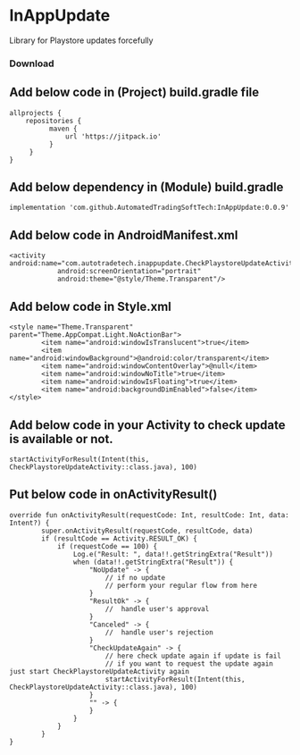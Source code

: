 # InAppUpdate
Library for Playstore updates forcefully

### Download

## Add below code in (Project) build.gradle file
~~~
allprojects {
    repositories {
          maven {
              url 'https://jitpack.io' 
          }
     }
}
~~~

## Add below dependency in (Module) build.gradle
~~~
implementation 'com.github.AutomatedTradingSoftTech:InAppUpdate:0.0.9'
~~~

## Add below code in AndroidManifest.xml
~~~
<activity android:name="com.autotradetech.inappupdate.CheckPlaystoreUpdateActivity"
            android:screenOrientation="portrait"
            android:theme="@style/Theme.Transparent"/>
~~~

## Add below code in Style.xml
~~~
<style name="Theme.Transparent"  parent="Theme.AppCompat.Light.NoActionBar">
        <item name="android:windowIsTranslucent">true</item>
        <item name="android:windowBackground">@android:color/transparent</item>
        <item name="android:windowContentOverlay">@null</item>
        <item name="android:windowNoTitle">true</item>
        <item name="android:windowIsFloating">true</item>
        <item name="android:backgroundDimEnabled">false</item>
</style>
~~~


## Add below code in your Activity to check update is available or not.

~~~
startActivityForResult(Intent(this, CheckPlaystoreUpdateActivity::class.java), 100)
~~~

## Put below code in onActivityResult()
~~~
override fun onActivityResult(requestCode: Int, resultCode: Int, data: Intent?) {
        super.onActivityResult(requestCode, resultCode, data)
        if (resultCode == Activity.RESULT_OK) {
            if (requestCode == 100) {
                Log.e("Result: ", data!!.getStringExtra("Result"))
                when (data!!.getStringExtra("Result")) {
                    "NoUpdate" -> {
                        // if no update
                        // perform your regular flow from here
                    }
                    "ResultOk" -> {
                        //  handle user's approval
                    }
                    "Canceled" -> {
                        //  handle user's rejection
                    }
                    "CheckUpdateAgain" -> {
                        // here check update again if update is fail
                        // if you want to request the update again just start CheckPlaystoreUpdateActivity again
                        startActivityForResult(Intent(this, CheckPlaystoreUpdateActivity::class.java), 100)
                    }
                    "" -> {
                    }
                }
            }
        }
}
~~~
